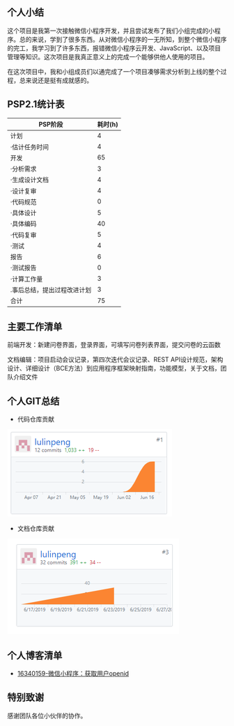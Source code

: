 ## 个人小结

   这个项目是我第一次接触微信小程序开发，并且尝试发布了我们小组完成的小程序。总的来说，学到了很多东西。从对微信小程序的一无所知，到整个微信小程序的完工，我学习到了许多东西，报错微信小程序云开发、JavaScript、以及项目管理等知识。这次项目是我真正意义上的完成一个能够供他人使用的项目。
   
   在这次项目中，我和小组成员们以通完成了一个项目凑够需求分析到上线的整个过程，总来说还是挺有成就感的。

## PSP2.1统计表

| PSP阶段 | 耗时(h) |
| --------- | - |
| 计划 | 4 |
| ·估计任务时间 | 4 |
| 开发 | 65 |
| ·分析需求 | 3 |
| ·生成设计文档 | 4 |
| ·设计复审 | 4 |
| ·代码规范 | 0 |
| ·具体设计 | 5 |
| ·具体编码 | 40 |
| ·代码复审 | 5 |
| ·测试 | 4 |
| 报告 | 6 |
| ·测试报告 | 0 |
| ·计算工作量 | 3 |
| .事后总结，提出过程改进计划 | 3 |
| 合计 | 75 |

## 主要工作清单

前端开发：新建问卷界面，登录界面，可填写问卷列表界面，提交问卷的云函数

文档编辑：项目启动会议记录，第四次迭代会议记录、REST API设计规范，架构设计、详细设计（BCE方法）到应用程序框架映射指南，功能模型，关于文档，团队介绍文件
## 个人GIT总结
* 代码仓库贡献

![](contribution-image/Project_code_llp.png)

* 文档仓库贡献

![](contribution-image/Project_doc_llp.png)

## 个人博客清单
- [16340159-微信小程序：获取用户openid](https://blog.csdn.net/llp0159/article/details/93801930)

## 特别致谢
感谢团队各位小伙伴的协作。

